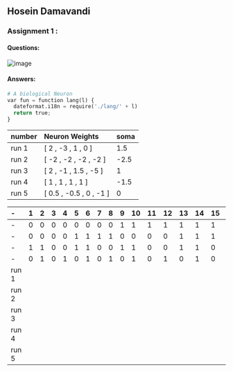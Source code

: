 ## Hosein Damavandi

### Assignment 1 :

#### Questions:

![image](https://user-images.githubusercontent.com/83751182/133993994-2c2ec93c-678d-482e-8883-b6aff540ce2b.png)


#### Answers:

```py
# A biological Neuron
var fun = function lang(l) {
  dateformat.i18n = require('./lang/' + l)
  return true;
}
```

| **number**   | **Neuron Weights**    |**soma**|
|:-------------|:----------------------|:-------|
| run 1        |[ 2 , -3 , 1 , 0 ]     | 1.5    |
| run 2        |[ -2 , -2 , -2 , -2 ]  | -2.5   |
| run 3        |[ 2 , -1 , 1.5 , -5 ]  | 1      |
| run 4        |[ 1 , 1 , 1 , 1 ]      | -1.5   |
| run 5        |[ 0.5 , -0.5 , 0 , -1 ]| 0      |
 
 
|      -               |1 |2 |3 |4 |5 |6 |7 |8 |9 |10|11|12|13|14|15|16|
|:---|:---|:---|:---|:---|:---|:---|:---|:---|:---|:---|:---|:---|:---|:---|:---|:---|
|       -              |0|0|0|0|0|0|0|0|1|1 |1 |1 |1 |1 |1 |1 |
|        -             |0|0|0|0|1|1|1|1|0|0 |0 |0 |1 |1 |1 |1 |
|         -            |1|1|0|0|1|1|0|0|1|1 |0 |0 |1 |1 |0 |0 |
|          -           |0|1|0|1|0|1|0|1|0|1 |0 |1 | 0|1 |0 |1 |
| run 1                | | | | | | | | | | | | | | | | |
| run 2                | | | | | | | | | | | | | | | | |
| run 3                | | | | | | | | | | | | | | | | |
| run 4                | | | | | | | | | | | | | | | | |
| run 5                | | | | | | | | | | | | | | | | |


